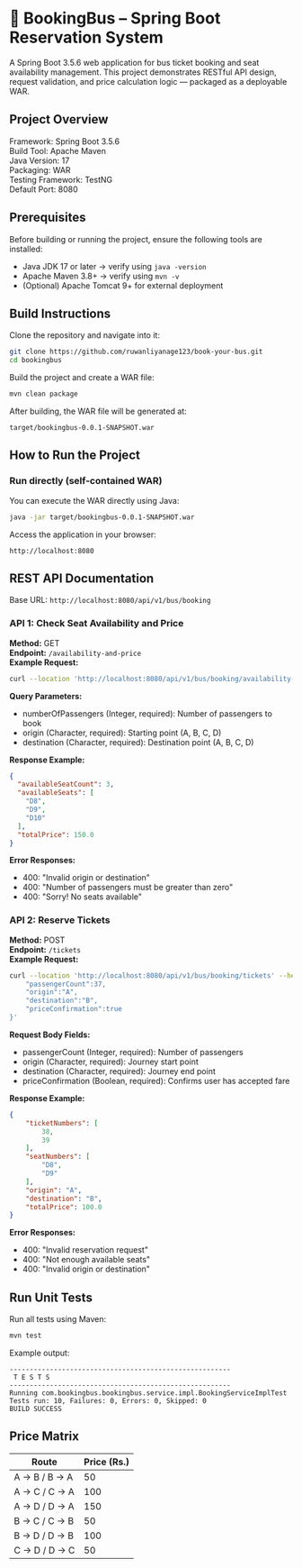 # 🚌 BookingBus – Spring Boot Reservation System

A Spring Boot 3.5.6 web application for bus ticket booking and seat availability management. This project demonstrates RESTful API design, request validation, and price calculation logic — packaged as a deployable WAR.

## Project Overview
Framework: Spring Boot 3.5.6  
Build Tool: Apache Maven  
Java Version: 17  
Packaging: WAR  
Testing Framework: TestNG  
Default Port: 8080

## Prerequisites
Before building or running the project, ensure the following tools are installed:
- Java JDK 17 or later → verify using `java -version`
- Apache Maven 3.8+ → verify using `mvn -v`
- (Optional) Apache Tomcat 9+ for external deployment

## Build Instructions
Clone the repository and navigate into it:
```bash
git clone https://github.com/ruwanliyanage123/book-your-bus.git
cd bookingbus
```
Build the project and create a WAR file:
```bash
mvn clean package
```
After building, the WAR file will be generated at:
```
target/bookingbus-0.0.1-SNAPSHOT.war
```

## How to Run the Project
### Run directly (self-contained WAR)
You can execute the WAR directly using Java:
```bash
java -jar target/bookingbus-0.0.1-SNAPSHOT.war
```
Access the application in your browser:
```
http://localhost:8080
```

## REST API Documentation
Base URL: `http://localhost:8080/api/v1/bus/booking`

### API 1: Check Seat Availability and Price
**Method:** GET  
**Endpoint:** `/availability-and-price`  
**Example Request:**
```bash
curl --location 'http://localhost:8080/api/v1/bus/booking/availability-and-price?numberOfPassengers=5&origin=A&destination=B'
```
**Query Parameters:**
- numberOfPassengers (Integer, required): Number of passengers to book
- origin (Character, required): Starting point (A, B, C, D)
- destination (Character, required): Destination point (A, B, C, D)

**Response Example:**
```json
{
  "availableSeatCount": 3,
  "availableSeats": [
    "D8",
    "D9",
    "D10"
  ],
  "totalPrice": 150.0
}
```
**Error Responses:**
- 400: "Invalid origin or destination"
- 400: "Number of passengers must be greater than zero"
- 400: "Sorry! No seats available"

### API 2: Reserve Tickets
**Method:** POST  
**Endpoint:** `/tickets`  
**Example Request:**
```bash
curl --location 'http://localhost:8080/api/v1/bus/booking/tickets' --header 'Content-Type: application/json' --data '{
    "passengerCount":37,
    "origin":"A",
    "destination":"B",
    "priceConfirmation":true
}'
```
**Request Body Fields:**
- passengerCount (Integer, required): Number of passengers
- origin (Character, required): Journey start point
- destination (Character, required): Journey end point
- priceConfirmation (Boolean, required): Confirms user has accepted fare

**Response Example:**
```json
{
    "ticketNumbers": [
        38,
        39
    ],
    "seatNumbers": [
        "D8",
        "D9"
    ],
    "origin": "A",
    "destination": "B",
    "totalPrice": 100.0
}
```
**Error Responses:**
- 400: "Invalid reservation request"
- 400: "Not enough available seats"
- 400: "Invalid origin or destination"

## Run Unit Tests
Run all tests using Maven:
```bash
mvn test
```
Example output:
```
-------------------------------------------------------
 T E S T S
-------------------------------------------------------
Running com.bookingbus.bookingbus.service.impl.BookingServiceImplTest
Tests run: 10, Failures: 0, Errors: 0, Skipped: 0
BUILD SUCCESS
```

## Price Matrix
| Route | Price (Rs.) |
|--------|--------------|
| A → B / B → A | 50 |
| A → C / C → A | 100 |
| A → D / D → A | 150 |
| B → C / C → B | 50 |
| B → D / D → B | 100 |
| C → D / D → C | 50 |
